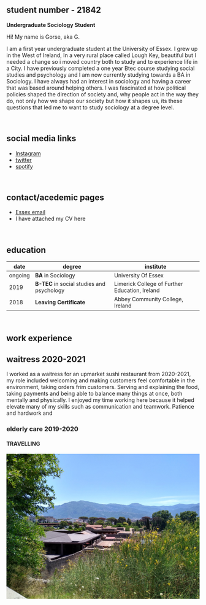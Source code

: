 
## student number - 21842
**Undergraduate Sociology Student**  

Hi! My name is Gorse, aka G. 

I am a first year undergraduate student at the University of Essex. I grew up in the West of Ireland, In  a very rural place called Lough Key, beautiful but I needed a change so i moved country both to study and to experience life in a City. I have previously completed a one year Btec course studying social studies and psychology and I am now currently studying towards a BA in Sociology. I have always had an interest in sociology and having a career that was based around helping others. I was fascinated at how political policies shaped the direction of society and, why people act in the way they do, not only how we shape our society but how it shapes us, its these questions that led me to want to study sociology at a degree level. 


<br>

## social media links
- [Instagram](https://www.instagram.com/gorsew605/)
- [twitter](https://twitter.com/natashax605)
- [spotify](https://www.spotify.com/uk/gorsewilkins/)

<br>


## contact/acedemic pages
- [Essex email](https://www.essex.ac.uk/people/HOFST49102/krisztian-hofstadter)
- I have attached my CV here 



<br>

## education

| date | degree | institute |
--- | --- | ---
|ongoing|**BA** in Sociology |University Of Essex|
| 2019 | **B-TEC** in social studies and psychology | Limerick College of Further Education, Ireland |
| 2018 | **Leaving Certificate** | Abbey Community College, Ireland |


<br>

## work experience
## waitress 2020-2021
I worked as a waitress for an upmarket sushi restaurant from 2020-2021, my role included welcoming and making customers feel comfortable in the environment, taking orders frim customers. Serving and explaining the food, taking payments and being able to balance many things at once, both mentally and physically. I enjoyed my time working here because it helped elevate many of my skills such as communication and teamwork. Patience and hardwork and 

### elderly care 2019-2020



#### TRAVELLING 


![res](https://github.com/021842/CS220-AU-portfolio/blob/main/IMG_20190711_124412672_HDR.jpg?raw=true)

<br>


